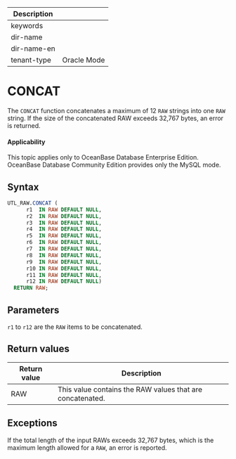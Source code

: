 | Description   |                 |
|---------------|-----------------|
| keywords      |                 |
| dir-name      |                 |
| dir-name-en   |                 |
| tenant-type   | Oracle Mode     |

# CONCAT

The `CONCAT` function concatenates a maximum of 12 `RAW` strings into one `RAW` string. If the size of the concatenated RAW exceeds 32,767 bytes, an error is returned.

  <main id="notice" >
    <h4>Applicability</h4>
    <p>This topic applies only to OceanBase Database Enterprise Edition. OceanBase Database Community Edition provides only the MySQL mode. </p>
  </main>

## Syntax

```sql
UTL_RAW.CONCAT (  
      r1  IN RAW DEFAULT NULL,
      r2  IN RAW DEFAULT NULL,
      r3  IN RAW DEFAULT NULL,
      r4  IN RAW DEFAULT NULL,
      r5  IN RAW DEFAULT NULL,
      r6  IN RAW DEFAULT NULL,
      r7  IN RAW DEFAULT NULL,
      r8  IN RAW DEFAULT NULL,
      r9  IN RAW DEFAULT NULL,
      r10 IN RAW DEFAULT NULL,
      r11 IN RAW DEFAULT NULL,
      r12 IN RAW DEFAULT NULL)
  RETURN RAW;
```



## Parameters

`r1` to `r12` are the `RAW` items to be concatenated.

## Return values

| **Return value** | **Description** |
|---------|-----------|
| RAW | This value contains the RAW values that are concatenated.  |



## Exceptions

If the total length of the input RAWs exceeds 32,767 bytes, which is the maximum length allowed for a `RAW`, an error is reported.

